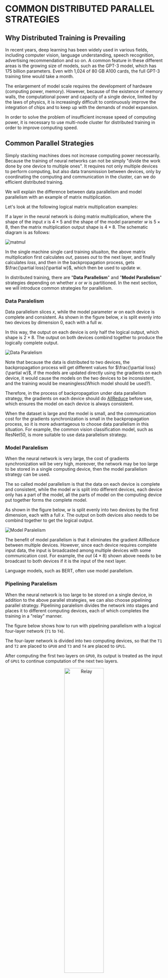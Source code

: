 # COMMON DISTRIBUTED PARALLEL STRATEGIES

## Why Distributed Training is Prevailing

In recent years, deep learning has been widely used in various fields, including computer vision, language understanding, speech recognition, advertising recommendation and so on. A common feature in these different areas is the growing size of models, such as the GPT-3 model, which has 175 billion parameters. Even with 1,024 of 80 GB A100 cards, the full GPT-3 training time would take a month.

The enlargement of model scale requires the development of hardware (computing power, memory). However, because of the existence of memory walls, the computational power and capacity of a single device, limited by the laws of physics, it is increasingly difficult to continuously improve the integration of chips and to keep up with the demands of model expansion.

In order to solve the problem of insufficient increase speed of computing power, it is necessary to use multi-node cluster for distributed training in order to improve computing speed.

## Common Parallel Strategies

Simply stacking machines does not increase computing power necessarily. Because the training of neural networks can not be simply "divide the work done by one device to multiple ones". It requires not only multiple devices to perform computing, but also data transmission between devices, only by coordinating the computing and communication in the cluster, can we do efficient distributed training.

We will explain the difference between data parallelism and model parallelism with an example of matrix multiplication.

Let's look at the following logical matrix multiplication examples:

If a layer in the neural network is doing matrix multiplication, where the shape of the input $x$ is $4\times5$ and the shape of the model parameter $w$ is $5\times8$, then the matrix multiplication output shape is $4\times8$. The schematic diagram is as follows:

![matmul](./imgs/matmul_logical.png)

In the single machine single card training situaiton, the above matrix multiplication first calculates $out$, passes $out$ to the next layer, and finally calculates $loss$, and then in the backpropagation process, gets $\frac{\partial loss}{\partial w}$, which then be used to update $w$.

In distributed training, there are "**Data Parallelism**" and "**Model Parallelism**" strategies depending on whether $x$ or $w$ is partitioned. In the next section, we will introduce common strategies for parallelism.


### Data Paralelism

Data parallelism slices $x$, while the model parameter $w$ on each device is complete and consistent. As shown in the figure below, $x$ is split evenly into two devices by dimension 0, each with a full $w$.

In this way, the output on each device is only half the logical output, which shape is $2\times8$. The output on both devices combind together to produce the logically complete output.

![Data Paralelism](./imgs/matmul_data_paralelism.png)

Note that because the data is distributed to two devices, the backpropagation process will get different values for $\frac{\partial loss}{\partial w}$, if the models are updated directly using the gradients on each device, it would cause the models on the two devices to be inconsistent, and the training would be meaningless(Which model should be used?).

Therefore, in the process of backpropagation under data parallelism strategy, the gradients on each device should do [AllReduce](https://docs.nvidia.com/deeplearning/nccl/user-guide/docs/usage/collectives.html#allreduce) before use, which ensures the model on each device is always consistent.

When the dataset is large and the model is small, and the communication cost for the gradients synchronization is small in the backpropagation process, so it is more advantageous to choose data parallelism in this situation. For example, the common vision classification model, such as ResNet50, is more suitable to use data parallelism strategy.


### Model Paralelism

When the neural network is very large, the cost of gradients synchronization will be very high, moreover, the network may be too large to be stored in a single computing device, then the model parallelism strategy can be used.

The so called model parallelism is that the data on each device is complete and consistent, while the model $w$ is split into different devices, each device only has a part of the model, all the parts of model on the computing device put together forms the complete model.


As shown in the figure below, $w$ is split evenly into two devices by the first dimension, each with a full $x$. The output on both devices also needs to be combind together to get the logical output.

![Model Paralelism](./imgs/matmul_model_paralelism.png)


The benefit of model parallelism is that it eliminates the gradient AllReduce between multiple devices. However, since each device requires complete input data, the input is broadcasted among multiple devices with some communication cost. For example, the $out~(4\times8)$ shown above needs to be broadcast to both devices if it is the input of the next layer.

Language models, such as BERT, often use model parallelism.


### Pipelining Paralelism

When the neural network is too large to be stored on a single device, in addition to the above parallel strategies, we can also choose pipelining parallel strategy. Pipelining paralelism divides the network into stages and places it to different computing devices, each of which completes the training in a "relay" manner.

The figure below shows how to run with pipelining parallelism with a logical four-layer network (`T1` to `T4`).

The four-layer network is divided into two computing devices, so that the `T1` and `T2` are placed to `GPU0` and `T3` and `T4` are placed to `GPU1`.

After computing the first two layers on `GPU0`, its output is treated as the input of `GPU1` to continue computation of the next two layers.

<div align="center">
<img src="./imgs/realy.png" width="50%" alt="Relay"/>
</div>

### Hybrid Paralelism

You can also mix with a variety of parallelism strategies when training a network, take GPT-3 as an example, the parallelism strategy for training could be like this:

This large GPT network is partitioned into 64 stages, with each stage running on 6 DGX-A100s. The workload among the 6 machines is trained with data parallelism, while the workload among GPUs inside each machine is trained with model parallelism. The 3072 A100s in the entire cluster are divided into a matrix of $6\times8\times64$, and then train the model using data parallelism, model parallelism and pipeline parallelism simultaneously.

![gpt-3](./imgs/gpt3-overview.png)

The choice of parallelism strategy affects the efficiency of training. Whether the interface of framework supports parallelism well also determines the efficiency of algorithm engineer. OneFlow's system-level design and innovation for distributed training will help users to get comfortable well with distributed training. The related examples will be shown in other articles on this topic.
